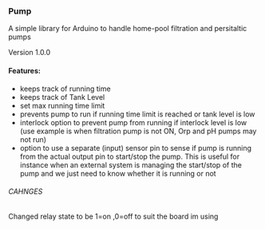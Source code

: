 ### Pump
A simple library for Arduino to handle home-pool filtration and persitaltic pumps

Version 1.0.0

#### Features: 

* keeps track of running time
* keeps track of Tank Level
* set max running time limit
* prevents pump to run if running time limit is reached or tank level is low
* interlock option to prevent pump from running if interlock level is low (use example is when filtration pump is not ON, Orp and pH pumps may not run) 
* option to use a separate (input) sensor pin to sense if pump is running from the actual output pin to start/stop the pump. This is useful for instance 
when an external system is managing the start/stop of the pump and we just need to know whether it is running or not


###### CAHNGES
Changed relay state to be 1=on ,0=off to suit the board im using
